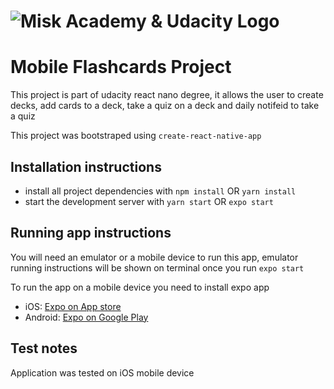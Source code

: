  # ![Misk Academy & Udacity Logo](https://misk.org.sa/miskacademy/wp-content/uploads/sites/5/2019/06/logo-ua.png)

# Mobile Flashcards Project
This project is part of udacity react nano degree, it allows the user to create decks, add cards to a deck, take a quiz on a deck and daily notifeid to take a quiz 

This project was bootstraped using `create-react-native-app`

## Installation instructions
- install all project dependencies with `npm install` OR  `yarn install`
- start the development server with `yarn start` OR `expo start` 

## Running app instructions
You will need an emulator or a mobile device to run this app, emulator running instructions will be shown on terminal once you run `expo start`

To run the app on a mobile device you need to install expo app
- iOS: [Expo on App store](https://apps.apple.com/us/app/expo-client/id982107779)
- Android: [Expo on Google Play](https://play.google.com/store/apps/details?id=host.exp.exponent) 

## Test notes
Application was tested on iOS mobile device 